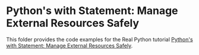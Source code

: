 # Python's with Statement: Manage External Resources Safely

This folder provides the code examples for the Real Python tutorial [Python's with Statement: Manage External Resources Safely](https://realpython.com/python-with-statement/).
